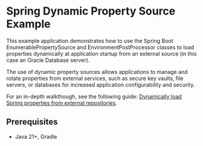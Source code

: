 # Spring Dynamic Property Source Example

This example application demonstrates how to use the Spring Boot EnumerablePropertySource and EnvironmentPostProcessor classes to load properties dynamically at application startup from an external source (in this case an Oracle Database server).

The use of dynamic property sources allows applications to manage and rotate properties from external services, such as secure key vaults, file servers, or databases for increased application configurability and security.

For an in-depth walkthough, see the following guide: [Dynamically load Spring properties from external repositories](https://medium.com/@anders.swanson.93/dynamically-load-spring-properties-from-external-locations-3ef644b42035).

## Prerequisites

- Java 21+, Gradle